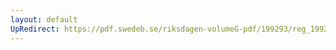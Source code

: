 ```yaml
---
layout: default
UpRedirect: https://pdf.swedeb.se/riksdagen-volumeG-pdf/199293/reg_199293/reg_199293_0082.pdf
---
```

